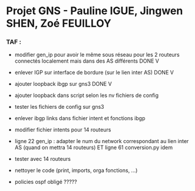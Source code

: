 # Projet GNS - Pauline IGUE, Jingwen SHEN, Zoé FEUILLOY
### TAF :
* modifier gen_ip pour avoir le même sous réseau pour les 2 routeurs connectés localement mais dans des AS différents DONE V
* enlever IGP sur interface de bordure (sur le lien inter AS) DONE V
* ajouter loopback ibgp sur gns3 DONE V
* ajouter loopback dans script selon les nv fichiers de config
* tester les fichiers de config sur gns3
* enlever ibgp links dans fichier intent et fonctions ibgp

* modifier fichier intents pour 14 routeurs
* ligne 22 gen_ip : adapter le num du network correspondant au lien inter AS (quand on mettra 14 routeurs) ET ligne 61 conversion.py idem
* tester avec 14 routeurs

* nettoyer le code (print, imports, orga fonctions, ...)
* policies ospf obligé ?????